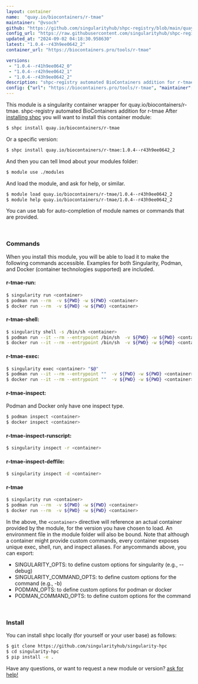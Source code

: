 ```yaml
---
layout: container
name:  "quay.io/biocontainers/r-tmae"
maintainer: "@vsoch"
github: "https://github.com/singularityhub/shpc-registry/blob/main/quay.io/biocontainers/r-tmae/container.yaml"
config_url: "https://raw.githubusercontent.com/singularityhub/shpc-registry/main/quay.io/biocontainers/r-tmae/container.yaml"
updated_at: "2024-09-02 04:18:30.958630"
latest: "1.0.4--r43h9ee0642_2"
container_url: "https://biocontainers.pro/tools/r-tmae"

versions:
 - "1.0.4--r41h9ee0642_0"
 - "1.0.4--r42h9ee0642_1"
 - "1.0.4--r43h9ee0642_2"
description: "shpc-registry automated BioContainers addition for r-tmae"
config: {"url": "https://biocontainers.pro/tools/r-tmae", "maintainer": "@vsoch", "description": "shpc-registry automated BioContainers addition for r-tmae", "latest": {"1.0.4--r43h9ee0642_2": "sha256:47f734beb1b254ac4d9e8d819952d3d36bed30a12835ed2c00ddd8ecffd1f1a1"}, "tags": {"1.0.4--r41h9ee0642_0": "sha256:335ad6afe01c4a10e59e857f8c91e20b26df217c29e83c7166e93b429d3d9438", "1.0.4--r42h9ee0642_1": "sha256:9ea953175e38584f93152e9d7867c1a9654e47cf91ee1e01ae41cb06d421057b", "1.0.4--r43h9ee0642_2": "sha256:47f734beb1b254ac4d9e8d819952d3d36bed30a12835ed2c00ddd8ecffd1f1a1"}, "docker": "quay.io/biocontainers/r-tmae"}
---
```


This module is a singularity container wrapper for quay.io/biocontainers/r-tmae.
shpc-registry automated BioContainers addition for r-tmae
After [installing shpc](#install) you will want to install this container module:


```bash
$ shpc install quay.io/biocontainers/r-tmae
```

Or a specific version:

```bash
$ shpc install quay.io/biocontainers/r-tmae:1.0.4--r43h9ee0642_2
```

And then you can tell lmod about your modules folder:

```bash
$ module use ./modules
```

And load the module, and ask for help, or similar.

```bash
$ module load quay.io/biocontainers/r-tmae/1.0.4--r43h9ee0642_2
$ module help quay.io/biocontainers/r-tmae/1.0.4--r43h9ee0642_2
```

You can use tab for auto-completion of module names or commands that are provided.

<br>

### Commands

When you install this module, you will be able to load it to make the following commands accessible.
Examples for both Singularity, Podman, and Docker (container technologies supported) are included.

#### r-tmae-run:

```bash
$ singularity run <container>
$ podman run --rm  -v ${PWD} -w ${PWD} <container>
$ docker run --rm  -v ${PWD} -w ${PWD} <container>
```

#### r-tmae-shell:

```bash
$ singularity shell -s /bin/sh <container>
$ podman run --it --rm --entrypoint /bin/sh  -v ${PWD} -w ${PWD} <container>
$ docker run --it --rm --entrypoint /bin/sh  -v ${PWD} -w ${PWD} <container>
```

#### r-tmae-exec:

```bash
$ singularity exec <container> "$@"
$ podman run --it --rm --entrypoint ""  -v ${PWD} -w ${PWD} <container> "$@"
$ docker run --it --rm --entrypoint ""  -v ${PWD} -w ${PWD} <container> "$@"
```

#### r-tmae-inspect:

Podman and Docker only have one inspect type.

```bash
$ podman inspect <container>
$ docker inspect <container>
```

#### r-tmae-inspect-runscript:

```bash
$ singularity inspect -r <container>
```

#### r-tmae-inspect-deffile:

```bash
$ singularity inspect -d <container>
```



#### r-tmae

```bash
$ singularity run <container>
$ podman run --rm  -v ${PWD} -w ${PWD} <container>
$ docker run --rm  -v ${PWD} -w ${PWD} <container>
```


In the above, the `<container>` directive will reference an actual container provided
by the module, for the version you have chosen to load. An environment file in the
module folder will also be bound. Note that although a container
might provide custom commands, every container exposes unique exec, shell, run, and
inspect aliases. For anycommands above, you can export:

 - SINGULARITY_OPTS: to define custom options for singularity (e.g., --debug)
 - SINGULARITY_COMMAND_OPTS: to define custom options for the command (e.g., -b)
 - PODMAN_OPTS: to define custom options for podman or docker
 - PODMAN_COMMAND_OPTS: to define custom options for the command

<br>

### Install

You can install shpc locally (for yourself or your user base) as follows:

```bash
$ git clone https://github.com/singularityhub/singularity-hpc
$ cd singularity-hpc
$ pip install -e .
```

Have any questions, or want to request a new module or version? [ask for help!](https://github.com/singularityhub/singularity-hpc/issues)